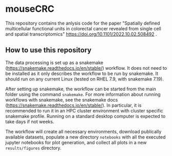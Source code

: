 # mouseCRC

This repository contains the anlysis code for the paper "Spatially defined multicellular functional units in colorectal cancer revealed from single cell and spatial transcriptomics" https://doi.org/10.1101/2022.10.02.508492 .

## How to use this repository

The data processing is set up as a snakemake (https://snakemake.readthedocs.io/en/stable/) workflow. It does not need to be installed as it only describes the workflow to be run by snakemake. It should run on any current Linux (tested on RHEL 7.9, with snakemake 7.19).

After setting up snakemake, the workflow can be started from the main folder using the command `snakemake`. For more information about running workflows with snakemake, see the snakemake docs (https://snakemake.readthedocs.io/en/stable/). In particular, it is recommended to run it in an HPC cluster environment with cluster specific snakemake profile. Running on a standard desktop computer is expected to take days if not weeks.

The workflow will create all necessary environments, download publically available datasets, populate a new directory `notebooks` with all the executed jupyter notebooks for plot generation, and collect all plots in a new `results/figures` directory.



